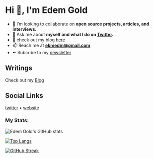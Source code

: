 # Hi 👋, I'm Edem Gold

* 👯 I’m looking to collaborate on **open source projects, articles, and interviews.**
* 💬 Ask me about **myself and what I do on [Twitter](https://twitter.com/EdemGold1).**
* 📖 check out my blog [here](https://edemgold.substack.com)
* 📫 Reach me at **ekmedm@gmail.com**
* ✒ Subcribe to my [newsletter](https://edemgold.substack.com/)

## Writings

Check out my [Blog](https://edemgold.github.io/)

## Social Links
 [twitter](https://twitter.com/EdemGold1)  •  [website](edemgold.substack.com)



<h3 align="left">My Stats:</h3>

![Edem Gold's GitHub stats](https://github-readme-stats.vercel.app/api?username=EdemGold&show_icons=true&theme=tokyonight&count_private=true)

[![Top Langs](https://github-readme-stats.vercel.app/api/top-langs/?username=EdemGold&layout=compact&text_color=00FFD2&icon_color=007bff&bg_color=171c28)
](https://github.com/EdemGold/github-readme-stats)


[![GitHub Streak](http://github-readme-streak-stats.herokuapp.com?user=EdemGold&theme=tokyonight)](https://git.io/streak-stats)
